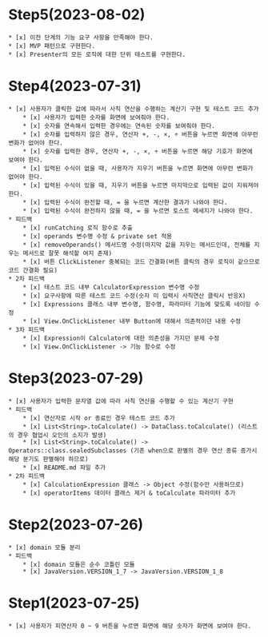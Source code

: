 # Step5(2023-08-02) #
    * [x] 이전 단계의 기능 요구 사항을 만족해야 한다.
    * [x] MVP 패턴으로 구현한다.
    * [x] Presenter의 모든 로직에 대한 단위 테스트를 구현한다.

# Step4(2023-07-31) #
    * [x] 사용자가 클릭한 값에 따라서 사칙 연산을 수행하는 계산기 구현 및 테스트 코드 추가
        * [x] 사용자가 입력한 숫자를 화면에 보여줘야 한다.
        * [x] 숫자를 연속해서 입력한 경우에는 연속된 숫자를 보여줘야 한다. 
        * [x] 숫자를 입력하지 않은 경우, 연산자 +, -, ×, ÷ 버튼을 누르면 화면에 아무런 변화가 없어야 한다.
        * [x] 숫자를 입력한 경우, 연산자 +, -, ×, ÷ 버튼을 누르면 해당 기호가 화면에 보여야 한다.
        * [x] 입력된 수식이 없을 때, 사용자가 지우기 버튼을 누르면 화면에 아무런 변화가 없어야 한다.
        * [x] 입력된 수식이 있을 때, 지우기 버튼을 누르면 마지막으로 입력된 값이 지워져야 한다.
        * [x] 입력된 수식이 완전할 때, = 을 누르면 계산한 결과가 나와야 한다.
        * [x] 입력된 수식이 완전하지 않을 때, = 을 누르면 토스트 메세지가 나와야 한다.
    * 피드백
        * [x] runCatching 로직 함수로 추출
        * [x] operands 변수명 수정 & private set 적용
        * [x] removeOperands() 메서드명 수정(마지막 값을 지우는 메서드인데, 전체를 지우는 메서드로 잘못 해석할 여지 존재)
        * [x] 버튼 ClickListener 중복되는 코드 간결화(버튼 클릭의 경우 로직이 같으므로 코드 간결화 필요)
    * 2차 피드백
        * [x] 테스트 코드 내부 CalculatorExpression 변수명 수정
        * [x] 요구사항에 따른 테스트 코드 수정(숫자 미 입력시 사칙연산 클릭시 반응X)
        * [x] Expressions 클래스 내부 변수명, 함수명, 파라미터 기능에 맞도록 네이밍 수정
        * [x] View.OnClickListener 내부 Button에 대해서 의존적이던 내용 수정
    * 3차 피드백
        * [x] Expression이 Calculator에 대한 의존성을 가지던 문제 수정
        * [x] View.OnClickListener -> 기능 함수로 수정

# Step3(2023-07-29) #
    * [x] 사용자가 입력한 문자열 값에 따라 사칙 연산을 수행할 수 있는 계산기 구현
    * 피드백
        * [x] 연산자로 시작 or 종료인 경우 테스트 코드 추가
        * [x] List<String>.toCalculate() -> DataClass.toCalculate() (리스트의 경우 협업시 오인의 소지가 발생)
        * [x] List<String>.toCalculate() -> Operators::class.sealedSubclasses (기존 when으로 판별의 경우 연산 종류 증가시 해당 분기도 판별해야 하므로)
        * [x] README.md 파일 추가
    * 2차 피드백
        * [x] CalculationExpression 클래스 -> Object 수정(함수만 사용하므로)
        * [x] operatorItems 데이터 클래스 제거 & toCalculate 파라미터 추가


# Step2(2023-07-26) #
    * [x] domain 모듈 분리
    * 피드백
        * [x] domain 모듈은 순수 코틀린 모듈
        * [x] JavaVersion.VERSION_1_7 -> JavaVersion.VERSION_1_8

# Step1(2023-07-25) #
    * [x] 사용자가 피연산자 0 ~ 9 버튼을 누르면 화면에 해당 숫자가 화면에 보여야 한다.


